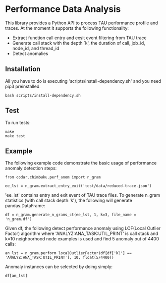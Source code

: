 # Performance Data Analysis

This library provides a Python API to process [TAU](http://tau.uoregon.edu) performance profile and traces. At the moment it supports the following functionality:

  - Extract function call entry and exsit event filtering from TAU trace
  - Generate call stack with the depth `k', the duration of call, job_id, node_id, and thread_id
  - Detect anomalies 

## Installation
All you have to do is executing 'scripts/install-dependency.sh' and you need pip3 preinstalled:

    bash scripts/install-dependency.sh

## Test
To run tests:

    make
    make test

## Example
The following example code demonstrate the basic usage of performance anomaly detection steps:

    from codar.chimbuku.perf_anom import n_gram

    ee_lst = n_gram.extract_entry_exit('test/data/reduced-trace.json')

'ee\_lst' contains entry and exit event of TAU trace files. To generate n\_gram statistics (with call stack depth 'k'), the following will generate pandas.DataFrame:

    df = n_gram.generate_n_grams_ct(ee_lst, 1, k=3, file_name = 'n_gram.df')

Given df, the following detect  performance anomaly using LOF(Local Outlier Factor) algorithm where 'ANALYZ:ANA\_TASK:UTIL\_PRINT' is call stack and k=10 neighborhood node examples is used and find 5 anomaly out of 4400 calls:

    an_lst = n_gram.perform_localOutlierFactor(df[df['kl'] == 'ANALYZ:ANA_TASK:UTIL_PRINT'], 10, float(5/4400))

Anomaly instances can be selected by doing simply:

    df[an_lst]

